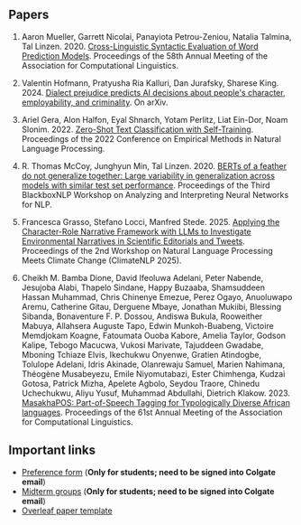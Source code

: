## Papers

1. Aaron Mueller, Garrett Nicolai, Panayiota Petrou-Zeniou, Natalia Talmina, Tal Linzen. 2020. [Cross-Linguistic Syntactic Evaluation of Word Prediction Models](https://aclanthology.org/2020.acl-main.490/). Proceedings of the 58th Annual Meeting of the Association for Computational Linguistics.

2. Valentin Hofmann, Pratyusha Ria Kalluri, Dan Jurafsky, Sharese King. 2024. [Dialect prejudice predicts AI decisions about people's character, employability, and criminality](https://arxiv.org/abs/2403.00742). On arXiv.

3. Ariel Gera, Alon Halfon, Eyal Shnarch, Yotam Perlitz, Liat Ein-Dor, Noam Slonim. 2022. [Zero-Shot Text Classification with Self-Training](https://aclanthology.org/2022.emnlp-main.73/). Proceedings of the 2022 Conference on Empirical Methods in Natural Language Processing. 

4. R. Thomas McCoy, Junghyun Min, Tal Linzen. 2020. [BERTs of a feather do not generalize together: Large variability in generalization across models with similar test set performance](https://aclanthology.org/2020.blackboxnlp-1.21/). Proceedings of the Third BlackboxNLP Workshop on Analyzing and Interpreting Neural Networks for NLP. 

5. Francesca Grasso, Stefano Locci, Manfred Stede. 2025. [Applying the Character-Role Narrative Framework with LLMs to Investigate Environmental Narratives in Scientific Editorials and Tweets](https://aclanthology.org/2025.climatenlp-1.4/). Proceedings of the 2nd Workshop on Natural Language Processing Meets Climate Change (ClimateNLP 2025).

6. Cheikh M. Bamba Dione, David Ifeoluwa Adelani, Peter Nabende, Jesujoba Alabi, Thapelo Sindane, Happy Buzaaba, Shamsuddeen Hassan Muhammad, Chris Chinenye Emezue, Perez Ogayo, Anuoluwapo Aremu, Catherine Gitau, Derguene Mbaye, Jonathan Mukiibi, Blessing Sibanda, Bonaventure F. P. Dossou, Andiswa Bukula, Rooweither Mabuya, Allahsera Auguste Tapo, Edwin Munkoh-Buabeng, Victoire Memdjokam Koagne, Fatoumata Ouoba Kabore, Amelia Taylor, Godson Kalipe, Tebogo Macucwa, Vukosi Marivate, Tajuddeen Gwadabe, Mboning Tchiaze Elvis, Ikechukwu Onyenwe, Gratien Atindogbe, Tolulope Adelani, Idris Akinade, Olanrewaju Samuel, Marien Nahimana, Théogène Musabeyezu, Emile Niyomutabazi, Ester Chimhenga, Kudzai Gotosa, Patrick Mizha, Apelete Agbolo, Seydou Traore, Chinedu Uchechukwu, Aliyu Yusuf, Muhammad Abdullahi, Dietrich Klakow. 2023. [MasakhaPOS: Part-of-Speech Tagging for Typologically Diverse African languages](https://aclanthology.org/2023.acl-long.609/). Proceedings of the 61st Annual Meeting of the Association for Computational Linguistics. 


## Important links

- [Preference form](https://docs.google.com/forms/d/e/1FAIpQLSc-3mriRGMPzjGYMfTBYafTo_1zyOShAmFdu4V9bGAq92Wcnw/viewform?usp=dialog) (**Only for students; need to be signed into Colgate email**)
- [Midterm groups](https://docs.google.com/spreadsheets/d/1doOiMv6qKcCuM_H4yqB2ObVTxMkUb8BCscOIxip6oGA/edit?usp=sharing) (**Only for students; need to be signed into Colgate email**)
- [Overleaf paper template](https://www.overleaf.com/read/ywvnsjqxsjqh#f4d47b)
